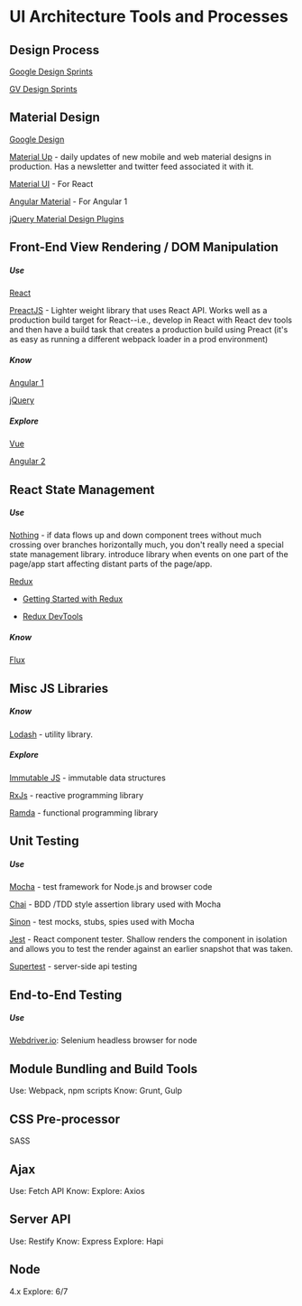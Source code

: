 UI Architecture Tools and Processes
===================================

Design Process
---------------
[Google Design Sprints][gds]

[GV Design Sprints][gvds]

Material Design
---------------
[Google Design][gd]

[Material Up][matup] - daily updates of new mobile and web material designs in production.  Has a newsletter and twitter feed associated it with it.

[Material UI][reactmat] - For React

[Angular Material][angmat] - For Angular 1

[jQuery Material Design Plugins][jquerymat]


Front-End View Rendering / DOM Manipulation
-------------------------------------------

##### Use #####

[React][react]

[PreactJS][preact] - Lighter weight library that uses React API.  Works well as a production build target for React--i.e., develop in React with React dev tools and then have a build task that creates a production build using Preact (it's as easy as running a different webpack loader in a prod environment)

##### Know #####
[Angular 1][ang]

[jQuery][jquery]

##### Explore #####
[Vue][vue]

[Angular 2][ang2]

React State Management
----------------------------------
##### Use #####

[Nothing][ph] - if data flows up and down component trees without much crossing over branches horizontally much, you don't really need a special state management library.  introduce library when events on one part of the page/app start affecting distant parts of the page/app.

[Redux][redux]

  * [Getting Started with Redux][reduxDev]

  * [Redux DevTools][reduxDev]

##### Know #####

[Flux][flux]

Misc JS Libraries
-----------------

##### Know #####
[Lodash][lodash] - utility library.

##### Explore #####

[Immutable JS][imjs] - immutable data structures 

[RxJs][rxjs] - reactive programming library

[Ramda][ramda] - functional programming library

Unit Testing
-----------------
##### Use #####
[Mocha][mocha] - test framework for Node.js and browser code

[Chai][chai] - BDD /TDD style assertion library used with Mocha

[Sinon][sinon] - test mocks, stubs, spies used with Mocha

[Jest][jest] - React component tester.  Shallow renders the component in isolation and allows you to test the render against
an earlier snapshot that was taken.

[Supertest][supertest] - server-side api testing


End-to-End Testing
------------------
##### Use #####
[Webdriver.io][wdio]: Selenium headless browser for node


Module Bundling and Build Tools
-------------------------------
Use: Webpack, npm scripts
Know: Grunt, Gulp


CSS Pre-processor
-----------------
SASS

Ajax
--------------
Use: Fetch API
Know: 
Explore: Axios

Server  API
-----------
Use: Restify
Know: Express
Explore: Hapi

Node
----
4.x
Explore: 6/7



[gvds]: https://www.youtube.com/watch?v=7zOBMxRYJ7I&list=PLNKW8GAxivxcwqF2OU7UvjkT_lPMqz_C8
[gds]: https://www.youtube.com/playlist?list=PLoSlBC4J_CK9tcVl_ZnVDHi7Xm0QTCNB4
[gd]: https://design.google.com/resources/
[matup]: https://material.uplabs.com/
[react]: https://facebook.github.io/react/
[preact]: https://preactjs.com/
[ang]: https://angularjs.org/
[ang2]: https://angular.io/
[vue]: https://vuejs.org/
[sin]: http://sinonjs.org/
[reactmat]: http://www.material-ui.com/#/
[angmat]: https://material.angularjs.org/latest/
[redux]: http://redux.js.org/
[reduxDev]: https://github.com/gaearon/redux-devtools
[jquery]: https://jquery.com/
[jquerymat]:  http://www.jqueryscript.net/tags.php?/Material%20Design/
[imjs]: https://facebook.github.io/immutable-js/
[wdio]: http://webdriver.io/
[rxjs]: http://reactivex.io/rxjs/
[ramda]: http://ramdajs.com/
[ph]: https://github.com/petehunt/react-howto#learning-flux
[flux]: https://justgetflux.com/
[lodash]: https://lodash.com/
[supertest]: https://github.com/visionmedia/supertest
[mocha]: https://mochajs.org/
[chai]: http://chaijs.com/
[sinon]: http://sinonjs.org/
[jest]: https://facebook.github.io/jest/
